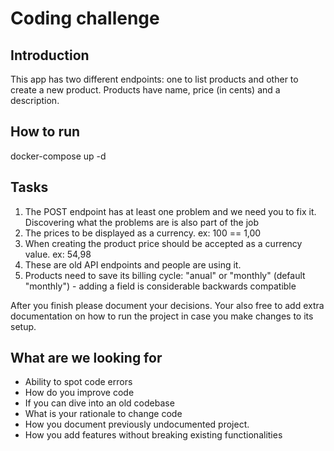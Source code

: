 Coding challenge
========================

Introduction
-------------

This app has two different endpoints: one to list products and other to create a new product.
Products have name, price (in cents) and a description.

How to run
-----------

docker-compose up -d


Tasks
-----

1. The POST endpoint has at least one problem and we need you to fix it.
   Discovering what the problems are is also part of the job
2. The prices to be displayed as a currency. ex: 100 == 1,00
3. When creating the product price should be accepted as a currency value. ex: 54,98
4. These are old API endpoints and people are using it.
5. Products need to save its billing cycle: "anual" or "monthly" (default "monthly") - 
   adding a field is considerable backwards compatible

After you finish please document your decisions. Your also free to add extra documentation
on how to run the project in case you make changes to its setup.


What are we looking for
------------------------

- Ability to spot code errors
- How do you improve code
- If you can dive into an old codebase
- What is your rationale to change code
- How you document previously undocumented project.
- How you add features without breaking existing functionalities 

